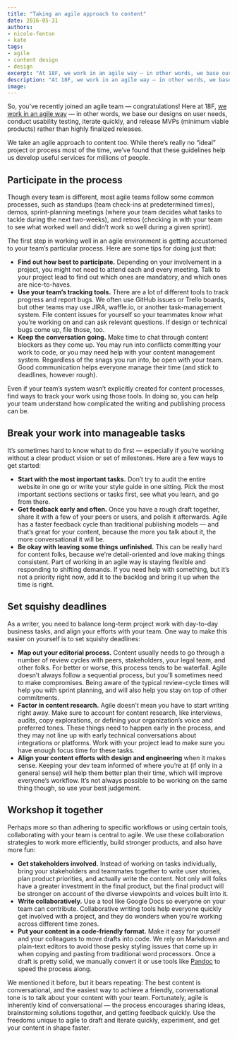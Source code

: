 ```yaml
---
title: "Taking an agile approach to content"
date: 2016-05-31
authors:
- nicole-fenton
- kate
tags:
- agile
- content design
- design
excerpt: "At 18F, we work in an agile way — in other words, we base our designs on user needs, conduct usability testing, iterate quickly, and release MVPs (minimum viable products) rather than highly finalized releases. We take an agile approach to content too."
description: "At 18F, we work in an agile way — in other words, we base our designs on user needs, conduct usability testing, iterate quickly, and release MVPs (minimum viable products) rather than highly finalized releases. We take an agile approach to content too."
image:
---
```


So, you’ve recently joined an agile team — congratulations! Here at 18F,
[we work in an agile way](https://pages.18f.gov/agile/) — in other words, we base our designs on user
needs, conduct usability testing, iterate quickly, and release MVPs
(minimum viable products) rather than highly finalized releases.

We take an agile approach to content too. While there’s really no
“ideal” project or process most of the time, we’ve found that these
guidelines help us develop useful services for millions of people.

Participate in the process
--------------------------

Though every team is different, most agile teams follow some common
processes, such as standups (team check-ins at predetermined times),
demos, sprint-planning meetings (where your team decides what tasks to
tackle during the next two-weeks), and retros (checking in with your
team to see what worked well and didn’t work so well during a given
sprint).

The first step in working well in an agile environment is getting
accustomed to your team’s particular process. Here are some tips for
doing just that:

-   **Find out how best to participate.** Depending on your involvement in a project, you might not need to attend each and every meeting. Talk to your project lead to find out which ones are mandatory, and which ones are nice-to-haves.
-   **Use your team’s tracking tools.** There are a lot of different tools to track progress and report bugs. We often use GitHub issues or Trello boards, but other teams may use JIRA, waffle.io, or another task-management system. File content issues for yourself so your teammates know what you’re working on and can ask relevant questions. If design or technical bugs come up, file those, too.
-   **Keep the conversation going.** Make time to chat through content blockers as they come up. You may run into conflicts committing your work to code, or you may need help with your content management system. Regardless of the snags you run into, be open with your team. Good communication helps everyone manage their time (and stick to deadlines, however rough).

Even if your team’s system wasn’t explicitly created for content
processes, find ways to track your work using those tools. In doing so,
you can help your team understand how complicated the writing and
publishing process can be.

Break your work into manageable tasks
-------------------------------------

It’s sometimes hard to know what to do first — especially if you’re
working without a clear product vision or set of milestones. Here are a
few ways to get started:

-   **Start with the most important tasks.** Don’t try to audit the entire website in one go or write your style guide in one sitting. Pick the most important sections sections or tasks first, see what you learn, and go from there.
-   **Get feedback early and often.** Once you have a rough draft together, share it with a few of your peers or users, and polish it afterwards. Agile has a faster feedback cycle than traditional publishing models — and that’s great for your content, because the more you talk about it, the more conversational it will be.
-   **Be okay with leaving some things unfinished.** This can be really hard for content folks, because we’re detail-oriented and love making things consistent. Part of working in an agile way is staying flexible and responding to shifting demands. If you need help with something, but it’s not a priority right now, add it to the backlog and bring it up when the time is right.

Set squishy deadlines
---------------------

As a writer, you need to balance long-term project work with day-to-day
business tasks, and align your efforts with your team. One way to make
this easier on yourself is to set squishy deadlines:

-   **Map out your editorial process.** Content usually needs to go through a number of review cycles with peers, stakeholders, your legal team, and other folks. For better or worse, this process tends to be waterfall. Agile doesn’t always follow a sequential process, but you’ll sometimes need to make compromises. Being aware of the typical review-cycle times will help you with sprint planning, and will also help you stay on top of other commitments.
-   **Factor in content research.** Agile doesn’t mean you have to start writing right away. Make sure to account for content research, like interviews, audits, copy explorations, or defining your organization’s voice and preferred tones. These things need to happen early in the process, and they may not line up with early technical conversations about integrations or platforms. Work with your project lead to make sure you have enough focus time for these tasks.
-   **Align your content efforts with design and engineering** when it makes sense. Keeping your dev team informed of where you’re at (if only in a general sense) will help them better plan their time, which will improve everyone’s workflow. It’s not always possible to be working on the same thing though, so use your best judgement.

Workshop it together
--------------------

Perhaps more so than adhering to specific workflows or using certain
tools, collaborating with your team is central to agile. We use these
collaboration strategies to work more efficiently, build stronger
products, and also have more fun:

-   **Get stakeholders involved.** Instead of working on tasks individually, bring your stakeholders and teammates together to write user stories, plan product priorities, and actually write the content. Not only will folks have a greater investment in the final product, but the final product will be stronger on account of the diverse viewpoints and voices built into it.
-   **Write collaboratively.** Use a tool like Google Docs so everyone on your team can contribute. Collaborative writing tools help everyone quickly get involved with a project, and they do wonders when you’re working across different time zones.
-   **Put your content in a code-friendly format.** Make it easy for yourself and your colleagues to move drafts into code. We rely on Markdown and plain-text editors to avoid those pesky styling issues that come up in when copying and pasting from traditional word processors. Once a draft is pretty solid, we manually convert it or use tools like [Pandoc](http://pandoc.org/) to speed the process along.

We mentioned it before, but it bears repeating: The best content is
conversational, and the easiest way to achieve a friendly,
conversational tone is to talk about your content with your team.
Fortunately, agile is inherently kind of conversational — the process
encourages sharing ideas, brainstorming solutions together, and getting
feedback quickly. Use the freedoms unique to agile to draft and iterate
quickly, experiment, and get your content in shape faster.
